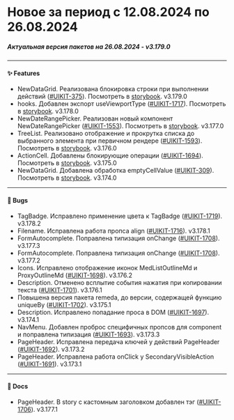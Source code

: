 # Новое за период с 12.08.2024 по 26.08.2024 

##### Актуальная версия пакетов на 26.08.2024 - v3.179.0

--- 

#### ✨ Features
 - NewDataGrid. Реализована блокировка строки при выполнении действий ([#UIKIT-375](https://track.astral.ru/soft/browse/UIKIT-375)). Посмотреть в [storybook](https://main--61baeff6f06230003a88ef8a.chromatic.com/?path=/docs/components-newdatagrid--docs). v3.179.0
 - hooks. Добавлен экспорт useViewportType ([#UIKIT-1717](https://track.astral.ru/soft/browse/UIKIT-1717)). Посмотреть в [storybook](https://main--61baeff6f06230003a88ef8a.chromatic.com/?path=/docs/components-hooks--docs). v3.178.0
 - NewDateRangePicker. Реализован новый компонент NewDateRangePicker ([#UIKIT-1553](https://track.astral.ru/soft/browse/UIKIT-1553)). Посмотреть в [storybook](https://main--61baeff6f06230003a88ef8a.chromatic.com/?path=/docs/components-newdaterangepicker--docs). v3.177.0
 - TreeList. Реализовано отображение и прокрутка списка до выбранного элемента при первичном рендере ([#UIKIT-1593](https://track.astral.ru/soft/browse/UIKIT-1593)). Посмотреть в [storybook](https://main--61baeff6f06230003a88ef8a.chromatic.com/?path=/docs/components-treelist--docs). v3.176.0
 - ActionCell. Добавлены блокирующие операции ([#UIKIT-1694](https://track.astral.ru/soft/browse/UIKIT-1694)). Посмотреть в [storybook](https://main--61baeff6f06230003a88ef8a.chromatic.com/?path=/docs/components-actioncell--docs). v3.175.0
 - NewDataGrid. Добавлена обработка emptyCellValue ([#UIKIT-309](https://track.astral.ru/soft/browse/UIKIT-309)). Посмотреть в [storybook](https://main--61baeff6f06230003a88ef8a.chromatic.com/?path=/docs/components-newdatagrid--docs). v3.174.0

--- 

#### 🐞 Bugs
 - TagBadge. Исправлено применение цвета к TagBadge ([#UIKIT-1719](https://track.astral.ru/soft/browse/UIKIT-1719)). v3.178.2
 - Filename. Исправлена работа пропса align ([#UIKIT-1716](https://track.astral.ru/soft/browse/UIKIT-1716)). v3.178.1
 - FormAutocomplete. Поправлена типизация onChange ([#UIKIT-1708](https://track.astral.ru/soft/browse/UIKIT-1708)). v3.177.3
 - FormAutocomplete. Поправлена типизация onChange ([#UIKIT-1708](https://track.astral.ru/soft/browse/UIKIT-1708)). v3.177.2
 - Icons. Исправлено отображение иконок MedListOutlineMd и ProxyOutlineMd ([#UIKIT-1698](https://track.astral.ru/soft/browse/UIKIT-1698)). v3.176.2
 - Description. Отменено всплытие события нажатия при копировании текста ([#UIKIT-1701](https://track.astral.ru/soft/browse/UIKIT-1701)). v3.176.1
 -  Повышена версия пакета remeda, до версии, содержащей функцию uniqueBy ([#UIKIT-1702](https://track.astral.ru/soft/browse/UIKIT-1702)). v3.175.1
 - Description. Исправлено попадание проса в DOM ([#UIKIT-1697](https://track.astral.ru/soft/browse/UIKIT-1697)). v3.174.1
 - NavMenu. Добавлен проброс специфичных пропсов для component и поправлена типизация ([#UIKIT-1693](https://track.astral.ru/soft/browse/UIKIT-1693)). v3.173.3
 - PageHeader. Исправлена передача ключей у действий PageHeader ([#UIKIT-1692](https://track.astral.ru/soft/browse/UIKIT-1692)). v3.173.2
 - PageHeader. Исправлена работа onClick у SecondaryVisibleAction ([#UIKIT-1691](https://track.astral.ru/soft/browse/UIKIT-1691)). v3.173.1

--- 

#### 📑 Docs
 - PageHeader. В story с кастомным заголовком добавлен тэг ([#UIKIT-1706](https://track.astral.ru/soft/browse/UIKIT-1706)). v3.177.1